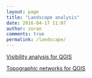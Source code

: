 ```yaml
---
layout: page
title: "Landscape analysis"
date: 2016-04-17 11:07
author: zoran
comments: true
permalink: /landscape/
---
```

 
[Visibility analysis for QGIS](/landscape-analysis/visibility/)

[Topographic networks for QGIS](/landscape-analsis/topography/)
